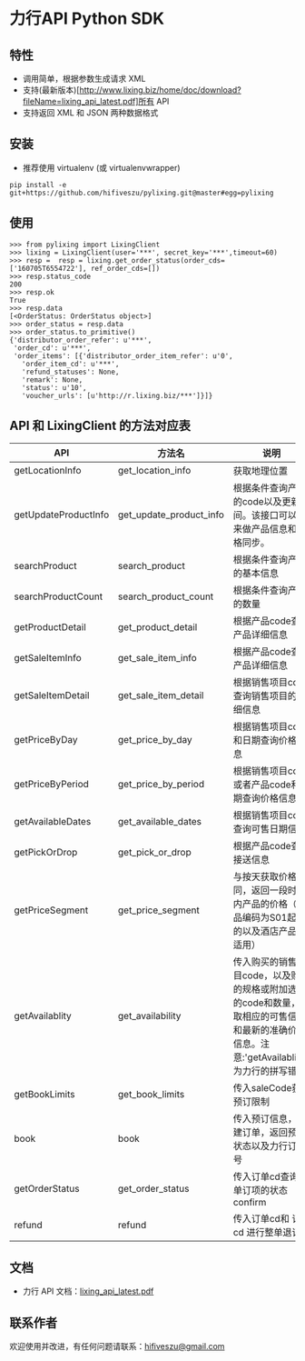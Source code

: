 力行API Python SDK
==================

## 特性  
* 调用简单，根据参数生成请求 XML
* 支持(最新版本)[http://www.lixing.biz/home/doc/download?fileName=lixing_api_latest.pdf]所有 API
* 支持返回 XML 和 JSON 两种数据格式

## 安装

* 推荐使用 virtualenv (或 virtualenvwrapper)

```
pip install -e git+https://github.com/hifiveszu/pylixing.git@master#egg=pylixing
```

## 使用
```
>>> from pylixing import LixingClient
>>> lixing = LixingClient(user='***', secret_key='***',timeout=60)
>>> resp =  resp = lixing.get_order_status(order_cds=['160705T6554722'], ref_order_cds=[])
>>> resp.status_code
200
>>> resp.ok
True
>>> resp.data
[<OrderStatus: OrderStatus object>]
>>> order_status = resp.data
>>> order_status.to_primitive()
{'distributor_order_refer': u'***',
 'order_cd': u'***',
 'order_items': [{'distributor_order_item_refer': u'0',
   'order_item_cd': u'***',
   'refund_statuses': None,
   'remark': None,
   'status': u'10',
   'voucher_urls': [u'http://r.lixing.biz/***']}]}
```

## API 和 LixingClient 的方法对应表

API | 方法名 | 说明
----|----|----
getLocationInfo | get\_location\_info | 获取地理位置
getUpdateProductInfo | get\_update\_product\_info | 根据条件查询产品的code以及更新时间。该接口可以用来做产品信息和价格同步。
searchProduct | search\_product | 根据条件查询产品的基本信息
searchProductCount | search\_product\_count | 根据条件查询产品的数量
getProductDetail | get\_product\_detail | 根据产品code查询产品详细信息
getSaleItemInfo | get\_sale\_item\_info | 根据产品code查询产品详细信息
getSaleItemDetail | get\_sale\_item_detail | 根据销售项目code查询销售项目的详细信息
getPriceByDay | get\_price\_by\_day | 根据销售项目code和日期查询价格信息
getPriceByPeriod | get\_price\_by\_period | 根据销售项目code或者产品code和日期查询价格信息
getAvailableDates | get\_available\_dates | 根据销售项目code查询可售日期信息
getPickOrDrop | get\_pick\_or\_drop | 根据产品code查询接送信息
getPriceSegment | get\_price\_segment | 与按天获取价格不同，返回一段时间内产品的价格（产品编码为S01起头的以及酒店产品不适用）
getAvailablity | get\_availability | 传入购买的销售项目code，以及购买的规格或附加选项的code和数量，获取相应的可售信息和最新的准确价格信息。注意:'getAvailablity',为力行的拼写错误
getBookLimits | get\_book\_limits | 传入saleCode获取预订限制
book | book | 传入预订信息，创建订单，返回预订状态以及力行订单号
getOrderStatus | get\_order\_status | 传入订单cd查询订单订项的状态confirm | confirm | 传入需要确认的订单cd，力行会执行供应
refund | refund | 传入订单cd和 订项cd 进行整单退订

## 文档

- 力行 API 文档：[lixing\_api\_latest.pdf](docs/lixing_api_latest.pdf)

## 联系作者

欢迎使用并改进，有任何问题请联系：<hifiveszu@gmail.com>